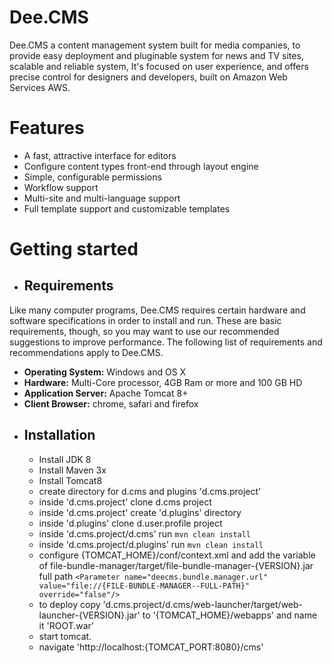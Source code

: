 # Dee.CMS
Dee.CMS a content management system built for media companies, to provide easy deployment and pluginable system for news and TV sites, scalable and reliable system, It's focused on user experience, and offers precise control for designers and developers, built on Amazon Web Services AWS.
# Features
* A fast, attractive interface for editors
* Configure content types front-end through layout engine
* Simple, configurable permissions
* Workflow support
* Multi-site and multi-language support
* Full template support and customizable templates


# Getting started
* ## Requirements
 Like many computer programs, Dee.CMS requires certain hardware and software specifications in order to install and run. These are basic requirements, though, so you may want to use our recommended suggestions to improve performance. The following list of requirements and recommendations apply to Dee.CMS.
  * **Operating System:** Windows and OS X
  * **Hardware:** Multi-Core processor, 4GB Ram or more and 100 GB HD
  * **Application Server:** Apache Tomcat 8+
  * **Client Browser:** chrome, safari and firefox
* ## Installation
  * Install JDK 8
  * Install Maven 3x
  * Install Tomcat8
  * create directory for d.cms and plugins 'd.cms.project'
  * inside 'd.cms.project' clone d.cms project
  * inside 'd.cms.project' create 'd.plugins' directory
  * inside 'd.plugins' clone d.user.profile project
  * inside 'd.cms.project/d.cms' run ``mvn clean install``
  * inside 'd.cms.project/d.plugins' run ``mvn clean install``
  * configure {TOMCAT_HOME}/conf/context.xml and add the variable of file-bundle-manager/target/file-bundle-manager-{VERSION}.jar full path
  ``<Parameter name="deecms.bundle.manager.url" value="file://{FILE-BUNDLE-MANAGER--FULL-PATH}" override="false"/>``
  * to deploy copy 'd.cms.project/d.cms/web-launcher/target/web-launcher-{VERSION}.jar' to '{TOMCAT_HOME}/webapps' and name it 'ROOT.war'
  * start tomcat.
  * navigate 'http://localhost:{TOMCAT_PORT:8080}/cms'